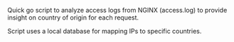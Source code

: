 Quick go script to analyze access logs from NGINX (access.log) to provide insight on country of origin for each request.

Script uses a local database for mapping IPs to specific countries.